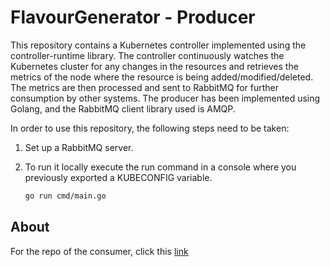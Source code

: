 # FlavourGenerator - Producer
This repository contains a Kubernetes controller implemented using the controller-runtime library. The controller continuously watches the Kubernetes cluster for any changes in the resources and retrieves the metrics of the node where the resource is being added/modified/deleted. The metrics are then processed and sent to RabbitMQ for further consumption by other systems. The producer has been implemented using Golang, and the RabbitMQ client library used is AMQP.

In order to use this repository, the following steps need to be taken:

1. Set up a RabbitMQ server.
2. To run it locally execute the run command in a console where you previously exported a KUBECONFIG variable.

      ```bash
      go run cmd/main.go
      ```

## About
For the repo of the consumer, click this [link](https://github.com/ilBarlo/FlavourGeneratorConsumer)
